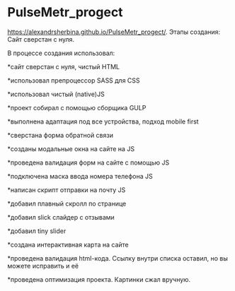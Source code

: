 # PulseMetr_progect
https://alexandrsherbina.github.io/PulseMetr_progect/.
Этапы создания: Сайт сверстан с нуля.

В процессе создания использовал:

*сайт сверстан с нуля, чистый HTML

*использовал препроцессор SASS для CSS

*использовал чистый (native)JS

*проект собирал с помощью сборщика GULP

*выполнена адаптация под все устройства, подход mobile first

*сверстана форма обратной связи

*созданы модальные окна на сайте на JS

*проведена валидация форм на сайте с помощью JS

*подключена маска ввода номера телефона JS

*написан скрипт отправки на почту JS

*добавил плавный скролл по странице

*добавил slick слайдер с отзывами

*добавил tiny slider

*создана интерактивная карта на сайте

*проведена валидация html-кода. Ссылку внутри списка оставил, но вы можете исправить и её

*проведена оптимизация проекта. Картинки сжал вручную.
